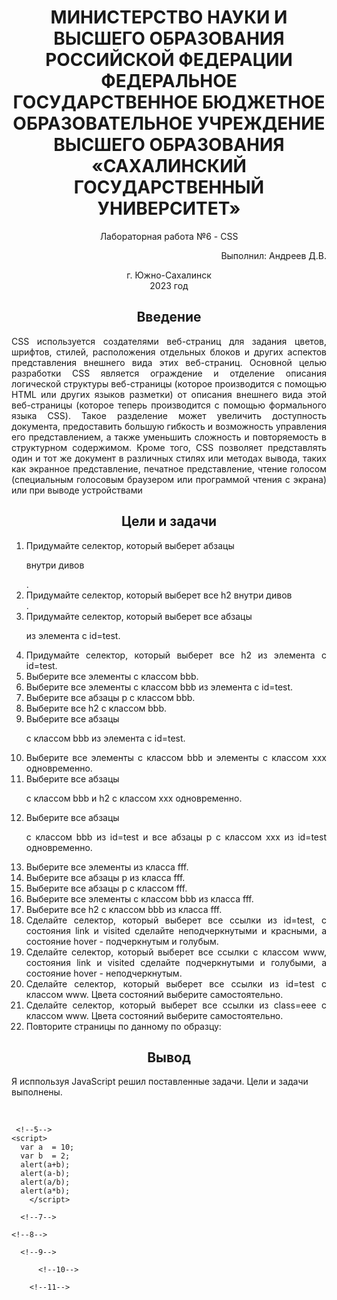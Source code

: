 <h1 align= "center"> МИНИСТЕРСТВО НАУКИ И ВЫСШЕГО ОБРАЗОВАНИЯ РОССИЙСКОЙ ФЕДЕРАЦИИ ФЕДЕРАЛЬНОЕ ГОСУДАРСТВЕННОЕ БЮДЖЕТНОЕ ОБРАЗОВАТЕЛЬНОЕ УЧРЕЖДЕНИЕ ВЫСШЕГО ОБРАЗОВАНИЯ «САХАЛИНСКИЙ ГОСУДАРСТВЕННЫЙ УНИВЕРСИТЕТ»</h1>
<p align= "center">Лабораторная работа №6 - CSS</p>
<p align= "right">Выполнил: Андреев Д.В.</p>
<p align="center">г. Южно-Сахалинск <br> 2023 год</p>
<h2 style="text-align: center">Введение</h2>
<p align="justify">CSS используется создателями веб-страниц для задания цветов, шрифтов, стилей, расположения отдельных блоков и других аспектов представления внешнего вида этих веб-страниц. Основной целью разработки CSS является ограждение и отделение описания логической структуры веб-страницы (которое производится с помощью HTML или других языков разметки) от описания внешнего вида этой веб-страницы (которое теперь производится с помощью формального языка CSS). Такое разделение может увеличить доступность документа, предоставить большую гибкость и возможность управления его представлением, а также уменьшить сложность и повторяемость в структурном содержимом.
Кроме того, CSS позволяет представлять один и тот же документ в различных стилях или методах вывода, таких как экранное представление, печатное представление, чтение голосом (специальным голосовым браузером или программой чтения с экрана) или при выводе устройствами</p>
<h2 style="text-align: center">Цели и задачи</h2>
<ol align="justify">
    <li>
       Придумайте селектор, который выберет абзацы <p> внутри дивов <div>.
    </li>
    <li>
        Придумайте селектор, который выберет все h2 внутри дивов <div>.
    </li>
    <li>
       Придумайте селектор, который выберет все абзацы <p> из элемента с id=test.
    </li>
    <li>
       Придумайте селектор, который выберет все h2 из элемента с id=test.
    </li>
    <li>
       Выберите все элементы с классом bbb. 
    </li>
    <li>
       Выберите все элементы с классом bbb из элемента с id=test.
    </li>
    <li>
       Выберите все абзацы p с классом bbb.
    </li>
    <li>
        Выберите все h2 с классом bbb.
    </li>
    <li>
       Выберите все абзацы <p> с классом bbb из элемента с id=test.
    </li>
    <li>
        Выберите все элементы с классом bbb и элементы с классом xxx одновременно.
    </li>
    <li>
       Выберите все абзацы <p> с классом bbb и h2 с классом xxx одновременно.
    </li>
    <li>
      Выберите все абзацы <p> с классом bbb из id=test и все абзацы p с классом xxx из id=test одновременно.
    </li>
    <li>
     	Выберите все элементы из класса fff.
    </li>
    <li>
        	Выберите все абзацы p из класса fff.
    </li>
    <li>
        	Выберите все абзацы p с классом fff.
    </li>
    <li>
     	Выберите все элементы с классом bbb из класса fff.
    </li>
    <li>
       	Выберите все h2 с классом bbb из класса fff.
    </li>
    <li>
       	Сделайте селектор, который выберет все ссылки из id=test, с состояния link и visited сделайте неподчеркнутыми и красными, а состояние hover - подчеркнутым и голубым.
    </li>
    <li>
        Сделайте селектор, который выберет все ссылки с классом www, состояния link и visited сделайте подчеркнутыми и голубыми, а состояние hover - неподчеркнутым.
    </li>
    <li>
      	 Сделайте селектор, который выберет все ссылки из id=test с классом www. Цвета состояний выберите самостоятельно.
    </li>
    <li>
        Сделайте селектор, который выберет все ссылки из class=eee с классом www. Цвета состояний выберите самостоятельно.
    </li>
    <li>
      	Повторите страницы по данному по образцу:
    </li>
   
</ol>

<h2 style="text-align: center">Вывод</h2>

Я исппользуя JavaScript решил поставленные задачи. Цели и задачи выполнены. 

<p>
 <!--1-->
<script> 
var str = 'hdfgv';
document.write(str[0]); 
document.write(str[1]); 
document.write(str[4]); 
</script><br>
 <!--2-->
<script> 
alert(60 * 60);
</script>
 <!--3-->
<script> 
  var num = 1;
num += 12;
num -= 14;
num *= 5;
num /= 7;
num++;
num--;
alert(num);
  </script>
   <!--4-->
  <script> 
  var num  = 3;
  alert(num);
    </script>
    
     <!--5-->
    <script> 
      var a  = 10;
      var b  = 2;
      alert(a+b);
      alert(a-b);
      alert(a/b);
      alert(a*b);
        </script>
  <!--6-->
  <script> 
    var c  = 15;
    var d  = 2;
    result = c + d;
    alert(result);
    </script>
      <!--7-->
  <script> 
   var a  = 10;
    var b  = 2;
    var c  = 5;
   alert(a+b+c);
    </script>  
    <!--8-->
  <script> 
    var a  = 17;
    var b  = 10;
    c=a-b;
    var d=7;
    result=c+d;
    alert(result);
    </script>
      <!--9-->
  <script> 
    alert(60*60);
    alert(60*60*24);
    alert( 60*60*24*30);
    </script>
          <!--10-->
  <script> 
    var has  = 16;
    var min  = 25;
    var sec  = 15;
    document.write(has +':'+ min +':'+ sec);
    </script>
        <!--11-->
  <br><script> 
    var a = 16;
    document.write(a*a);
    </script>
       <!--12-->
        <!--reduce перебирает значения массива-->
  <br><script> 
 document.write(  [1, 2, 3, 4, 5, 6, 7,8,9,10].filter(n => n % 2 == 0).reduce( (sum, n) => sum + n**0.5, 0 ));
    </script>
       <!--13-->
     <br><script> 
      var a = 1.15;
      var b = 2.30;
      c=a+b;
      document.write(c);
      </script>
          <!--14-->
     <script> 
      let X = 5;
      alert(X++);
      alert(X);
     </script>
 <!--15-->
 <br><script> 
   document.write([ ] + false - null + true);
 </script>
 <!--16-->
 <script> 
 let y=1;
 let x=y=2;
 console.log(x);
  </script>
   <!--17-->
 <br><script> 
document.write([ ] + 1 + 2);
</script>
   <!--18-->
   <br><script> 
   let a6=5%3;
 let a7=3%5;
 let a8=5+'3';
 let a9='5'-3;
 let a10=75+'кг';
    document.write(a6,'  ',a7,'  ',a8,'  ',a9,'  ',a10);
    </script>
<!--19-->
<br><script> 
  let height =23;
let width=10;
s = height*width;
   document.write(s);
   </script>
  <!--20-->
  <br><script> 
    let heightC =10;
  let dC=4;
  v = height*Math.PI*(2**2);
     document.write(v);
     </script>
  <!--21-->
  <br><script> 
    let S =2000000;
  let P=0.1;
  let years=5;
  perepl = S*P*years;
     document.write(perepl);
     </script>
       <!--22-->
  <br><script> 
    let str ="Привет";
  let num=123;
  let flag=true;
  let txt="true";
     console.log(typeof(str,num,flag,txt));
     </script>
           <!--23-->
  <br><script> 
    let qq =213214;
document.write(-qq);
     </script>

</div>
</body>

</html> 
</p>
